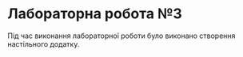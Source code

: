 # Лабораторна робота №3
Під час виконання лабораторної роботи було виконано створення настільного додатку.
